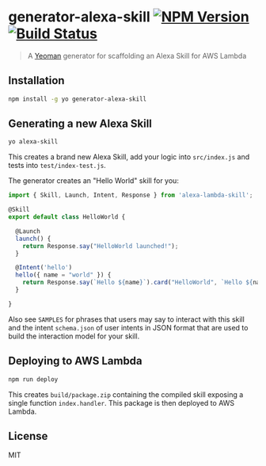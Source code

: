# generator-alexa-skill [![NPM Version](https://badge.fury.io/js/generator-alexa-skill.svg)](http://badge.fury.io/js/generator-alexa-skill) [![Build Status](https://travis-ci.org/cameronhunter/generator-alexa-skill.svg)](https://travis-ci.org/cameronhunter/generator-alexa-skill)

> A [Yeoman](http://yeoman.io) generator for scaffolding an Alexa Skill for AWS Lambda

## Installation

```bash
npm install -g yo generator-alexa-skill
```

## Generating a new Alexa Skill

```bash
yo alexa-skill
```

This creates a brand new Alexa Skill, add your logic into `src/index.js` and tests into `test/index-test.js`.

The generator creates an "Hello World" skill for you:

```javascript
import { Skill, Launch, Intent, Response } from 'alexa-lambda-skill';

@Skill
export default class HelloWorld {

  @Launch
  launch() {
    return Response.say("HelloWorld launched!");
  }

  @Intent('hello')
  hello({ name = "world" }) {
    return Response.say(`Hello ${name}`).card("HelloWorld", `Hello ${name}`);
  }

}
```

Also see `SAMPLES` for phrases that users may say to interact with this skill and the intent `schema.json` of user intents in JSON format that are used to build the interaction model for your skill.

## Deploying to AWS Lambda

```bash
npm run deploy
```

This creates `build/package.zip` containing the compiled skill exposing a single function `index.handler`. This package is then deployed to AWS Lambda.

## License

MIT
